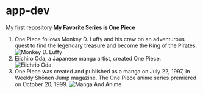 # app-dev
My first repository
	**My Favorite Series is One Piece**
1. One Piece follows Monkey D. Luffy and his crew on an adventurous quest to find the legendary treasure and become the King of the Pirates. ![Monkey D. Luffy](https://static1.srcdn.com/wordpress/wp-content/uploads/2024/07/one-piece-luffy-putting-on-his-straw-hat.jpg?q=70&fit=crop&w=1140&h=&dpr=1)
2. Eiichiro Oda, a Japanese manga artist, created One Piece.
   ![Eiichrio Oda](https://static.tvtropes.org/pmwiki/pub/images/eiichiro_oda_4.png)
3. One Piece was created and published as a manga on July 22, 1997, in Weekly Shōnen Jump magazine. The One Piece anime series premiered on October 20, 1999. ![Manga And Anime](https://cdn.animenewsnetwork.com/thumbnails/fit200x200/encyc/A1223-3192488278.1537004906.jpg)
